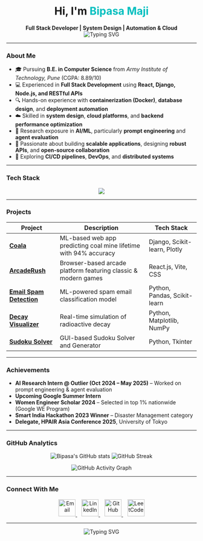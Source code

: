 <h1 align="center">Hi, I'm <span style="color:#00bfbf;">Bipasa Maji</span></h1>

<p align="center">
  <b>Full Stack Developer | System Design | Automation & Cloud</b><br>
  <img src="https://readme-typing-svg.herokuapp.com?font=Fira+Code&pause=1000&center=true&vCenter=true&width=600&lines=Full+Stack+Developer;Backend+Engineer;Building+Scalable+and+Modern+Web+Systems;Exploring+DevOps+and+Automation" alt="Typing SVG" />
</p>

---

### **About Me**

- 🎓 Pursuing **B.E. in Computer Science** from *Army Institute of Technology, Pune* (CGPA: 8.89/10)  
- 💻 Experienced in **Full Stack Development** using **React, Django, Node.js, and RESTful APIs**  
- 🔍 Hands-on experience with **containerization (Docker)**, **database design**, and **deployment automation**  
- ☁️ Skilled in **system design**, **cloud platforms**, and **backend performance optimization**  
- 🧠 Research exposure in **AI/ML**, particularly **prompt engineering** and **agent evaluation**  
- 🧩 Passionate about building **scalable applications**, designing **robust APIs**, and **open-source collaboration**  
- 🌱 Exploring **CI/CD pipelines**, **DevOps**, and **distributed systems**

---

### **Tech Stack**

<p align="center">
  <img src="https://skillicons.dev/icons?i=python,cpp,js,react,django,nodejs,express,html,css,tailwind,postgresql,mysql,git,docker,linux,vscode,googlecloud&perline=10" />
</p>

---

### **Projects**

| Project | Description | Tech Stack |
|----------|--------------|------------|
| [**Coala**](https://github.com/bipasamaji/Coala) | ML-based web app predicting coal mine lifetime with 94% accuracy | Django, Scikit-learn, Plotly |
| [**ArcadeRush**](https://github.com/bipasamaji/ArcadeRush) | Browser-based arcade platform featuring classic & modern games | React.js, Vite, CSS |
| [**Email Spam Detection**](https://github.com/bipasamaji/Email-Spam-Detection-Model) | ML-powered spam email classification model | Python, Pandas, Scikit-learn |
| [**Decay Visualizer**](https://github.com/bipasamaji/Decay-Visualizer) | Real-time simulation of radioactive decay | Python, Matplotlib, NumPy |
| [**Sudoku Solver**](https://github.com/bipasamaji/Sudoku-Slover) | GUI-based Sudoku Solver and Generator | Python, Tkinter |

---

### **Achievements**

- **AI Research Intern @ Outlier (Oct 2024 – May 2025)** – Worked on prompt engineering & agent evaluation  
- **Upcoming Google Summer Intern**  
- **Women Engineer Scholar 2024** – Selected in top 1% nationwide (Google WE Program)  
- **Smart India Hackathon 2023 Winner** – Disaster Management category  
- **Delegate, HPAIR Asia Conference 2025**, University of Tokyo

---

### **GitHub Analytics**

<p align="center">
  <img src="https://github-readme-stats.vercel.app/api?username=bipasamaji&show_icons=true&theme=react&hide_border=true&bg_color=0D1117&title_color=00bfbf&icon_color=00bfbf" alt="Bipasa's GitHub stats" />
  <img src="https://github-readme-streak-stats.herokuapp.com/?user=bipasamaji&theme=react&hide_border=true&background=0D1117&stroke=00bfbf&ring=00bfbf&fire=00bfbf&currStreakLabel=00bfbf" alt="GitHub Streak" />
</p>

<p align="center">
  <img src="https://github-readme-activity-graph.vercel.app/graph?username=bipasamaji&theme=react-dark&hide_border=true&bg_color=0D1117&color=00bfbf&line=00bfbf&point=FFFFFF" alt="GitHub Activity Graph" />
</p>

---

### **Connect With Me**

<p align="center">
  <a href="mailto:bmaji1309@gmail.com">
    <img src="https://skillicons.dev/icons?i=gmail" height="45" alt="Email"/>
  </a>
  &nbsp;&nbsp;
  <a href="https://linkedin.com/in/bipasa-maji">
    <img src="https://skillicons.dev/icons?i=linkedin" height="45" alt="LinkedIn"/>
  </a>
  &nbsp;&nbsp;
  <a href="https://github.com/bipasamaji">
    <img src="https://skillicons.dev/icons?i=github" height="45" alt="GitHub"/>
  </a>
  &nbsp;&nbsp;
  <a href="https://leetcode.com/u/bipasamaji/">
    <img src="https://skillicons.dev/icons?i=leetcode" height="45" alt="LeetCode"/>
  </a>
</p>

---

<p align="center">
  <img src="https://readme-typing-svg.herokuapp.com?font=Fira+Code&duration=2000&pause=800&color=00BFBF&center=true&vCenter=true&width=500&lines=Thanks+for+visiting!;Let's+build+something+impactful.🚀" alt="Typing SVG" />
</p>
